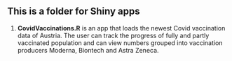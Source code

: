 ## This is a folder for Shiny apps  
1. **CovidVaccinations.R** is an app that loads the newest Covid vaccination data of Austria. The user can track the progress of fully and partly vaccinated population and can view numbers grouped into vaccination producers Moderna, Biontech and Astra Zeneca. 
